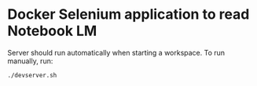 # Docker Selenium application to read Notebook LM


Server should run automatically when starting a workspace. To run manually, run:
```sh
./devserver.sh
```

